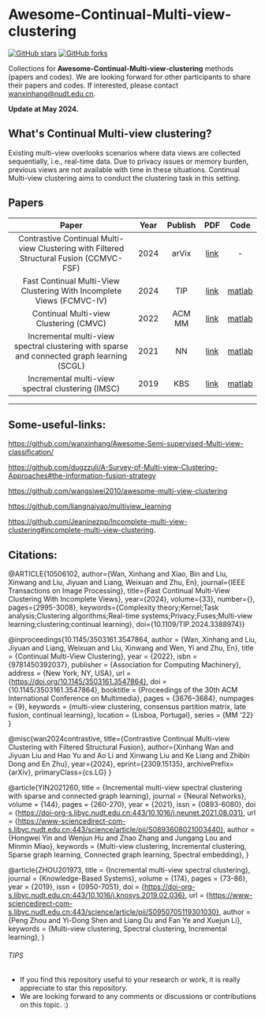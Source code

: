 # Awesome-Continual-Multi-view-clustering

[stars-img]: https://img.shields.io/github/stars/wanxinhang/Awesome-Continual-Multi-view-clustering?style=plastic
[stars-url]: https://github.com/wanxinhang/Awesome-Continual-Multi-view-clustering/stargazers
[fork-img]: https://img.shields.io/github/forks/wanxinhang/Awesome-Continual-Multi-view-clustering?style=plastic
[fork-url]: https://github.com/wanxinhang/Awesome-Continual-Multi-view-clustering/network/members

[![GitHub stars][stars-img]][stars-url]
[![GitHub forks][fork-img]][fork-url]

Collections for **Awesome-Continual-Multi-view-clustering** methods (papers and codes).
We are looking forward for other participants to share their papers and codes. If interested, please contact <wanxinhang@nudt.edu.cn>.

**Update at May 2024.**
## What's Continual Multi-view clustering?
Existing multi-view overlooks scenarios where data views are collected sequentially, i.e., real-time data. Due to privacy issues or memory burden, previous views are not available with time in these situations. Continual Multi-view clustering aims to conduct the clustering task in this setting.

## Papers
|Paper|Year|Publish|PDF|Code|
|  :-----: | :------: | :------: | :------: | :------: |
|Contrastive Continual Multi-view Clustering with Filtered Structural Fusion (CCMVC-FSF)|2024|arVix|[link](https://arxiv.org/abs/2309.15135)|-|
|Fast Continual Multi-View Clustering With Incomplete Views (FCMVC-IV)|2024|TIP|[link](https://ieeexplore.ieee.org/document/10506102)|[matlab](https://github.com/wanxinhang/TIP-2024-FCMVC-IV)|
|Continual Multi-view Clustering (CMVC)|2022|ACM MM|[link](https://dl.acm.org/doi/abs/10.1145/3503161.3547864)|[matlab](https://github.com/wanxinhang/ACMMM2022-CMVC)|
|Incremental multi-view spectral clustering with sparse and connected graph learning (SCGL)|2021|NN|[link](https://www.sciencedirect.com/science/article/pii/S0893608021003440)|[matlab](https://github.com/YHOOW/SCGL)|
|Incremental multi-view spectral clustering (IMSC)|2019|KBS|[link](https://www.sciencedirect.com/science/article/pii/S0950705119301030)|[matlab](https://github.com/wanxinhang/Awesome-Continual-Multi-view-clustering/tree/main/code/IMSC)|
---

## Some-useful-links:

https://github.com/wanxinhang/Awesome-Semi-supervised-Multi-view-classification/

https://github.com/dugzzuli/A-Survey-of-Multi-view-Clustering-Approaches#the-information-fusion-strategy

https://github.com/wangsiwei2010/awesome-multi-view-clustering

https://github.com/liangnaiyao/multiview_learning

https://github.com/Jeaninezpp/Incomplete-multi-view-clustering#incomplete-multi-view-clustering.

## Citations:
@ARTICLE{10506102,
  author={Wan, Xinhang and Xiao, Bin and Liu, Xinwang and Liu, Jiyuan and Liang, Weixuan and Zhu, En},
  journal={IEEE Transactions on Image Processing}, 
  title={Fast Continual Multi-View Clustering With Incomplete Views}, 
  year={2024},
  volume={33},
  number={},
  pages={2995-3008},
  keywords={Complexity theory;Kernel;Task analysis;Clustering algorithms;Real-time systems;Privacy;Fuses;Multi-view learning;clustering;continual learning},
  doi={10.1109/TIP.2024.3388974}}

@inproceedings{10.1145/3503161.3547864,
author = {Wan, Xinhang and Liu, Jiyuan and Liang, Weixuan and Liu, Xinwang and Wen, Yi and Zhu, En},
title = {Continual Multi-View Clustering},
year = {2022},
isbn = {9781450392037},
publisher = {Association for Computing Machinery},
address = {New York, NY, USA},
url = {https://doi.org/10.1145/3503161.3547864},
doi = {10.1145/3503161.3547864},
booktitle = {Proceedings of the 30th ACM International Conference on Multimedia},
pages = {3676–3684},
numpages = {9},
keywords = {multi-view clustering, consensus partition matrix, late fusion, continual learning},
location = {Lisboa, Portugal},
series = {MM '22}
}

@misc{wan2024contrastive,
      title={Contrastive Continual Multi-view Clustering with Filtered Structural Fusion}, 
      author={Xinhang Wan and Jiyuan Liu and Hao Yu and Ao Li and Xinwang Liu and Ke Liang and Zhibin Dong and En Zhu},
      year={2024},
      eprint={2309.15135},
      archivePrefix={arXiv},
      primaryClass={cs.LG}
}

@article{YIN2021260,
title = {Incremental multi-view spectral clustering with sparse and connected graph learning},
journal = {Neural Networks},
volume = {144},
pages = {260-270},
year = {2021},
issn = {0893-6080},
doi = {https://doi-org-s.libyc.nudt.edu.cn:443/10.1016/j.neunet.2021.08.031},
url = {https://www-sciencedirect-com-s.libyc.nudt.edu.cn:443/science/article/pii/S0893608021003440},
author = {Hongwei Yin and Wenjun Hu and Zhao Zhang and Jungang Lou and Minmin Miao},
keywords = {Multi-view clustering, Incremental clustering, Sparse graph learning, Connected graph learning, Spectral embedding},
}

@article{ZHOU201973,
title = {Incremental multi-view spectral clustering},
journal = {Knowledge-Based Systems},
volume = {174},
pages = {73-86},
year = {2019},
issn = {0950-7051},
doi = {https://doi-org-s.libyc.nudt.edu.cn:443/10.1016/j.knosys.2019.02.036},
url = {https://www-sciencedirect-com-s.libyc.nudt.edu.cn:443/science/article/pii/S0950705119301030},
author = {Peng Zhou and Yi-Dong Shen and Liang Du and Fan Ye and Xuejun Li},
keywords = {Multi-view clustering, Spectral clustering, Incremental learning},
}

###### TIPS
- If you find this repository useful to your research or work, it is really appreciate to star this repository. 
- We are looking forward to any comments or discussions or contributions on this topic. :)
